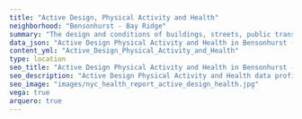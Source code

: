 ```yaml
---
title: "Active Design, Physical Activity and Health"
neighborhood: "Bensonhurst - Bay Ridge"
summary: "The design and conditions of buildings, streets, public transportation and parks influence physical activity, use of active transportation and other healthy behavior. A neighborhood's features can also impact the safety of its residents."
data_json: "Active Design Physical Activity and Health in Bensonhurst - Bay Ridge"
content_yml: "Active_Design_Physical_Activity_and_Health"
type: location
seo_title: "Active Design Physical Activity and Health in Bensonhurst - Bay Ridge"
seo_description: "Active Design Physical Activity and Health data profile for the Bensonhurst - Bay Ridge neighborhood of NYC."
seo_image: "images/nyc_health_report_active_design_health.jpg"
vega: true
arquero: true
---
```

